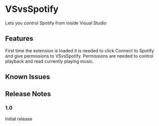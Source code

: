 # VSvsSpotify

Lets you control Spotify from inside Visual Studio

## Features

First time the extension is loaded it is needed to click Connect to Spotify and give permissions to VSvsSpotify.
Permissions are needed to control playback and read currently playing music.

## Known Issues

## Release Notes

### 1.0

Initial release
